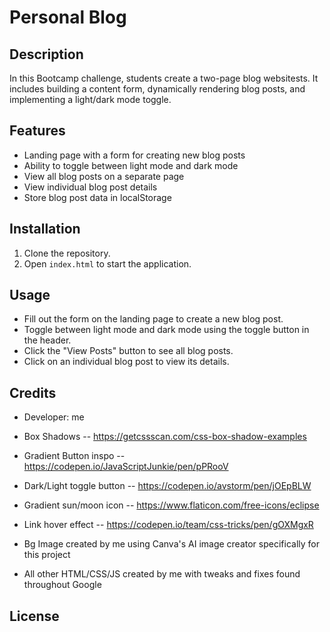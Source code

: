 # Personal Blog

## Description

In this Bootcamp challenge, students create a two-page blog websitests. It includes building a content form, dynamically rendering blog posts, and implementing a light/dark mode toggle. 

## Features

- Landing page with a form for creating new blog posts
- Ability to toggle between light mode and dark mode
- View all blog posts on a separate page
- View individual blog post details
- Store blog post data in localStorage

## Installation

1. Clone the repository.
2. Open `index.html` to start the application.

## Usage

- Fill out the form on the landing page to create a new blog post.
- Toggle between light mode and dark mode using the toggle button in the header.
- Click the "View Posts" button to see all blog posts.
- Click on an individual blog post to view its details.

## Credits

- Developer: me 

- Box Shadows -- https://getcssscan.com/css-box-shadow-examples 
- Gradient Button inspo -- https://codepen.io/JavaScriptJunkie/pen/pPRooV
- Dark/Light toggle button -- https://codepen.io/avstorm/pen/jOEpBLW
- Gradient sun/moon icon -- https://www.flaticon.com/free-icons/eclipse 
- Link hover effect -- https://codepen.io/team/css-tricks/pen/gOXMgxR

- Bg Image created by me using Canva's AI image creator specifically for this project
- All other HTML/CSS/JS created by me with tweaks and fixes found throughout Google



## License

